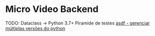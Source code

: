 # Micro Video Backend

TODO:
Dataclass -> Python 3.7+
Piramide de testes
[asdf - gerenciar múltiplas versões do python](https://asdf-vm.com/guide/introduction.html)